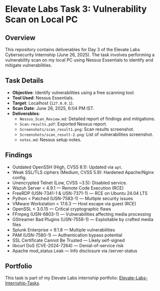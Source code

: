 # Elevate Labs Task 3: Vulnerability Scan on Local PC

## Overview
This repository contains deliverables for Day 3 of the Elevate Labs Cybersecurity Internship (June 26, 2025). The task involves performing a vulnerability scan on my local PC using Nessus Essentials to identify and mitigate vulnerabilities.

## Task Details
- **Objective**: Identify vulnerabilities using a free scanning tool.
- **Tool Used**: Nessus Essentials.
- **Target**: Localhost (`127.0.0.1`).
- **Scan Date**: June 26, 2025, 6:04 PM IST.
- **Deliverables**:
  - `Nessus_Scan_Review.md`: Detailed report of findings and mitigations.
  - `Scan-results.pdf`: Exported Nessus report.
  - `Screenshots/scan_result1.png`: Scan results screenshot.
  - `Screenshots/scan_result-2.png`: List of vulnerabilities screenshot.
  - `notes.md`: Nessus setup notes.

## Findings
 - Outdated OpenSSH (High, CVSS 8.1): Updated via `apt`.
 - Weak SSL/TLS ciphers (Medium, CVSS 5.9): Hardened Apache/Nginx config.
 - Unencrypted Telnet (Low, CVSS ~3.5): Disabled service.
 - Wazuh Server < 4.9.1 — Remote Code Execution (RCE)
 - FreeRDP (USN-7341-1 & USN-7371-1) — RCE on Ubuntu 24.04 LTS
 - Python < Patched (USN-7583-1) — Multiple security issues
 - VMware Workstation < 17.6.3 — Host escape via guest (RCE)
 - OpenSSL < 3.0.15 — Critical cryptographic flaws
 - FFmpeg (USN-6803-1) — Vulnerabilities affecting media processing
 - GStreamer Bad Plugins (USN-7558-1) — Exploitable by crafted media files
 - Splunk Enterprise < 9.1.8 — Multiple vulnerabilities
 - PAM (USN-7580-1) — Authentication bypass potential
 - SSL Certificate Cannot Be Trusted — Likely self-signed
 - libcurl DoS (CVE-2024-7264) — Denial-of-service risk
 - Apache mod_status Leak — Info disclosure via /server-status
    

## Portfolio
This task is part of my Elevate Labs internship portfolio: [Elevate-Labs-Internship-Tasks](https://github.com/Nucl3arAtom/Elevate-Labs-Internship-Tasks).
